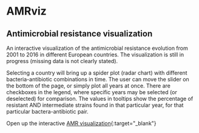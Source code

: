 # AMRviz
## Antimicrobial resistance visualization

An interactive visualization of the antimicrobial resistance evolution from 2001 to 2016 in different European countries.
The visualization is still in progress (missing data is not clearly stated).

Selecting a country will bring up a spider plot (radar chart) with different bacteria-antibiotic combinations in time.
The user can move the slider on the bottom of the page, or simply plot all years at once. There are checkboxes in the legend, where specific years may be selected (or deselected) for comparison. The values in tooltips show the percentage of resistant AND intermediate strains found in that particular year, for that particular bactera-antibiotic pair.

Open up the interactive [AMR visualization](https://stup4r.github.io/AMRviz/){:target="_blank"}
